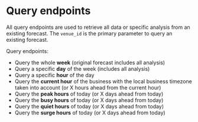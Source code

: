 # Query endpoints

All query endpoints are used to retrieve all data or specific analysis from an existing forecast.
The `venue_id` is the primary parameter to query an existing forecast.

Query endpoints:  
- Query the whole **week** (original forecast includes all analysis)  
- Query a specific **day** of the week (includes all analysis)  
- Query a specific **hour** of the day  
- Query the **current hour** of the business with the local business timezone taken into account (or X hours ahead from the current hour)  
- Query the **peak hours** of today (or X days ahead from today)  
- Query the **busy hours** of today (or X days ahead from today)  
- Query the **quiet hours** of today (or X days ahead from today)  
- Query the **surge hours** of today (or X days ahead from today)  



